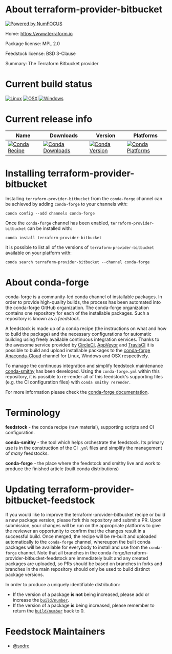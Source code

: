 About terraform-provider-bitbucket
==================================

[![Powered by NumFOCUS](https://img.shields.io/badge/powered%20by-NumFOCUS-orange.svg?style=flat&colorA=E1523D&colorB=007D8A)](http://numfocus.org)

Home: https://www.terraform.io

Package license: MPL 2.0

Feedstock license: BSD 3-Clause

Summary: The Terraform Bitbucket provider



Current build status
====================

[![Linux](https://img.shields.io/circleci/project/github/conda-forge/terraform-provider-bitbucket-feedstock/master.svg?label=Linux)](https://circleci.com/gh/conda-forge/terraform-provider-bitbucket-feedstock)
[![OSX](https://img.shields.io/travis/conda-forge/terraform-provider-bitbucket-feedstock/master.svg?label=macOS)](https://travis-ci.org/conda-forge/terraform-provider-bitbucket-feedstock)
[![Windows](https://img.shields.io/appveyor/ci/conda-forge/terraform-provider-bitbucket-feedstock/master.svg?label=Windows)](https://ci.appveyor.com/project/conda-forge/terraform-provider-bitbucket-feedstock/branch/master)

Current release info
====================

| Name | Downloads | Version | Platforms |
| --- | --- | --- | --- |
| [![Conda Recipe](https://img.shields.io/badge/recipe-terraform--provider--bitbucket-green.svg)](https://anaconda.org/conda-forge/terraform-provider-bitbucket) | [![Conda Downloads](https://img.shields.io/conda/dn/conda-forge/terraform-provider-bitbucket.svg)](https://anaconda.org/conda-forge/terraform-provider-bitbucket) | [![Conda Version](https://img.shields.io/conda/vn/conda-forge/terraform-provider-bitbucket.svg)](https://anaconda.org/conda-forge/terraform-provider-bitbucket) | [![Conda Platforms](https://img.shields.io/conda/pn/conda-forge/terraform-provider-bitbucket.svg)](https://anaconda.org/conda-forge/terraform-provider-bitbucket) |

Installing terraform-provider-bitbucket
=======================================

Installing `terraform-provider-bitbucket` from the `conda-forge` channel can be achieved by adding `conda-forge` to your channels with:

```
conda config --add channels conda-forge
```

Once the `conda-forge` channel has been enabled, `terraform-provider-bitbucket` can be installed with:

```
conda install terraform-provider-bitbucket
```

It is possible to list all of the versions of `terraform-provider-bitbucket` available on your platform with:

```
conda search terraform-provider-bitbucket --channel conda-forge
```


About conda-forge
=================

conda-forge is a community-led conda channel of installable packages.
In order to provide high-quality builds, the process has been automated into the
conda-forge GitHub organization. The conda-forge organization contains one repository
for each of the installable packages. Such a repository is known as a *feedstock*.

A feedstock is made up of a conda recipe (the instructions on what and how to build
the package) and the necessary configurations for automatic building using freely
available continuous integration services. Thanks to the awesome service provided by
[CircleCI](https://circleci.com/), [AppVeyor](https://www.appveyor.com/)
and [TravisCI](https://travis-ci.org/) it is possible to build and upload installable
packages to the [conda-forge](https://anaconda.org/conda-forge)
[Anaconda-Cloud](https://anaconda.org/) channel for Linux, Windows and OSX respectively.

To manage the continuous integration and simplify feedstock maintenance
[conda-smithy](https://github.com/conda-forge/conda-smithy) has been developed.
Using the ``conda-forge.yml`` within this repository, it is possible to re-render all of
this feedstock's supporting files (e.g. the CI configuration files) with ``conda smithy rerender``.

For more information please check the [conda-forge documentation](https://conda-forge.org/docs/).

Terminology
===========

**feedstock** - the conda recipe (raw material), supporting scripts and CI configuration.

**conda-smithy** - the tool which helps orchestrate the feedstock.
                   Its primary use is in the construction of the CI ``.yml`` files
                   and simplify the management of *many* feedstocks.

**conda-forge** - the place where the feedstock and smithy live and work to
                  produce the finished article (built conda distributions)


Updating terraform-provider-bitbucket-feedstock
===============================================

If you would like to improve the terraform-provider-bitbucket recipe or build a new
package version, please fork this repository and submit a PR. Upon submission,
your changes will be run on the appropriate platforms to give the reviewer an
opportunity to confirm that the changes result in a successful build. Once
merged, the recipe will be re-built and uploaded automatically to the
`conda-forge` channel, whereupon the built conda packages will be available for
everybody to install and use from the `conda-forge` channel.
Note that all branches in the conda-forge/terraform-provider-bitbucket-feedstock are
immediately built and any created packages are uploaded, so PRs should be based
on branches in forks and branches in the main repository should only be used to
build distinct package versions.

In order to produce a uniquely identifiable distribution:
 * If the version of a package **is not** being increased, please add or increase
   the [``build/number``](https://conda.io/docs/user-guide/tasks/build-packages/define-metadata.html#build-number-and-string).
 * If the version of a package **is** being increased, please remember to return
   the [``build/number``](https://conda.io/docs/user-guide/tasks/build-packages/define-metadata.html#build-number-and-string)
   back to 0.

Feedstock Maintainers
=====================

* [@sodre](https://github.com/sodre/)

